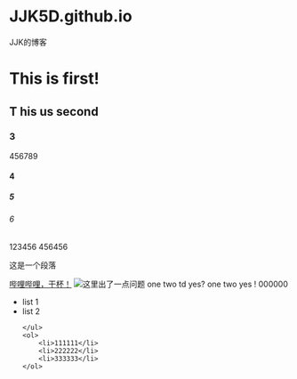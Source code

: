 # JJK5D.github.io
JJK的博客
<!DOCTYPE html>
<html lang="en">
<head>
    <meta charset="UTF-8">
    <meta name="viewport" content="width=device-width, initial-scale=1.0">
    <title>Document</title>
</head>
<body></body>
    <h1>                       This is first!          </h1>
    <h2>T       his us second</h2>
    <h3>3</h3>
    456789
    <h4>4</h4>
    <h5>5</h5>
    <h6>6</h6>
    123456
    456456
    <p>这是一个段落</p>
    <a href="http://www.bilibili.com">哔哩哔哩，干杯！</a>
    <img src="http://www.bilibili.com" alt="这里出了一点问题">
    <tr>
        <th> one</th>
        <th>two</th>
        <td> td yes?</td>
    </tr>
    <tr>
        <td>one</td>
        <td>two</td>
        <th>yes !</th>
    </tr>
    <td>000000</td>
    <ul>
        <li> list 1</li>
        <li>list      2</li>

    </ul>
    <ol>
        <li>111111</li>
        <li>222222</li>
        <li>333333</li>
    </ol>
</body>
</html>
